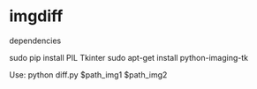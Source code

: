 # imgdiff


dependencies 

sudo pip install PIL Tkinter 
sudo apt-get install python-imaging-tk

Use:
python diff.py $path_img1 $path_img2 






